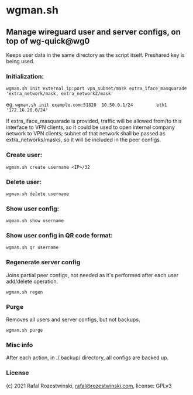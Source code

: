 # wgman.sh

## Manage wireguard user and server configs, on top of wg-quick@wg0

Keeps user data in the same directory as the script itself. Preshared key is being used.

### Initialization:

`wgman.sh init external_ip:port vpn_subnet/mask extra_iface_masquarade 'extra_network/mask, extra_network2/mask'`

eg.  `wgman.sh init example.com:51820  10.50.0.1/24         eth1            '172.16.20.0/24'`

If extra_iface_masquarade is provided, traffic will be allowed from/to this interface to VPN clients, so it could be used to open internal company network to VPN clients; subnet of that network shall be passed as extra_networks/masks, so it will be included in the peer configs.

### Create user:

`wgman.sh create username <IP>/32`

### Delete user:

`wgman.sh delete username`

### Show user config:

`wgman.sh show username`

### Show user config in QR code format:

`wgman.sh qr username`

### Regenerate server config 

Joins partial peer configs, not needed as it's performed after each user add/delete operation.

`wgman.sh regen`

### Purge

Removes all users and server configs, but not backups.

`wgman.sh purge`

### Misc info

After each action, in ./.backup/ directory, all configs are backed up.

### License

(c) 2021 Rafal Rozestwinski, rafal@rozestwinski.com, license: GPLv3

